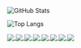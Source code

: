![GitHub Stats](https://github-readme-stats.vercel.app/api?username=Acronix98&custom_title=Acronix98&show_icons=true&card_width=805&title_color=ff1100&text_color=0018ef&border_color=ff6900&icon_color=ff6900&bg_color=000000&PAT_1)

![Top Langs](https://github-readme-stats.vercel.app/api/top-langs/?username=Acronix98&langs_count=10&layout=compact&card_width=755&title_color=ff1100&text_color=0018ef&border_color=ff6900&bg_color=000000&PAT_1)

<a href="https://github.com/Acronix98/NSML">
  <img align="center" src="https://github-readme-stats.vercel.app/api/pin/?username=Acronix98&repo=NSML&title_color=ff1100&text_color=0018ef&border_color=ff6900&icon_color=ff6900&bg_color=000000&PAT_1" />
</a>
<a href="https://github.com/Acronix98/Ultimate-Everything-Pack">
  <img align="center" src="https://github-readme-stats.vercel.app/api/pin/?username=Acronix98&repo=Ultimate-Everything-Pack&title_color=ff1100&text_color=0018ef&border_color=ff6900&icon_color=ff6900&bg_color=000000&PAT_1" />
</a>
<a href="https://github.com/Acronix98/The-Eternity-Mod">
  <img align="center" src="https://github-readme-stats.vercel.app/api/pin/?username=Acronix98&repo=The-Eternity-Mod&title_color=ff1100&text_color=0018ef&border_color=ff6900&icon_color=ff6900&bg_color=000000&PAT_1" />
</a>
<a href="https://github.com/Acronix98/The-Eternity-Craft">
  <img align="center" src="https://github-readme-stats.vercel.app/api/pin/?username=Acronix98&repo=The-Eternity-Craft&title_color=ff1100&text_color=0018ef&border_color=ff6900&icon_color=ff6900&bg_color=000000&PAT_1" />
</a>
<a href="https://github.com/Acronix98/Untamed">
  <img align="center" src="https://github-readme-stats.vercel.app/api/pin/?username=Acronix98&repo=Untamed&title_color=ff1100&text_color=0018ef&border_color=ff6900&icon_color=ff6900&bg_color=000000&PAT_1" />
</a>
<a href="https://github.com/Acronix98/Beyond">
  <img align="center" src="https://github-readme-stats.vercel.app/api/pin/?username=Acronix98&repo=Beyond&title_color=ff1100&text_color=0018ef&border_color=ff6900&icon_color=ff6900&bg_color=000000&PAT_1" />
</a>
<a href="https://github.com/Acronix98/Superstar">
  <img align="center" src="https://github-readme-stats.vercel.app/api/pin/?username=Acronix98&repo=Superstar&title_color=ff1100&text_color=0018ef&border_color=ff6900&icon_color=ff6900&bg_color=000000&PAT_1" />
</a>
<a href="https://github.com/Acronix98/Newer">
  <img align="center" src="https://github-readme-stats.vercel.app/api/pin/?username=Acronix98&repo=Newer&title_color=ff1100&text_color=0018ef&border_color=ff6900&icon_color=ff6900&bg_color=000000&PAT_1" />
</a>

